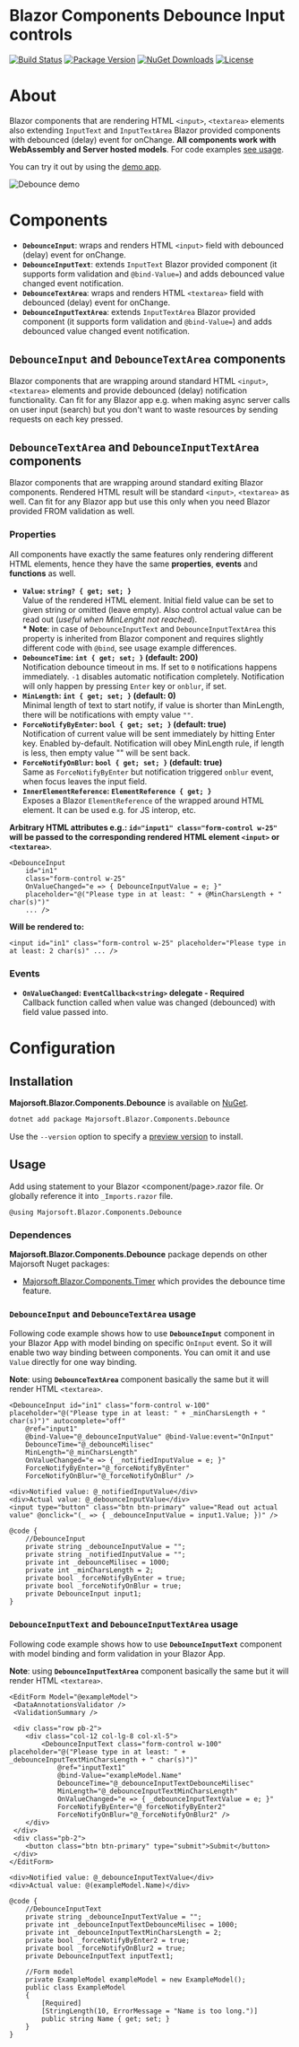 Blazor Components Debounce Input controls
============
[![Build Status](https://dev.azure.com/major-soft/GitHub/_apis/build/status/blazor-components/blazor-components-build-check)](https://dev.azure.com/major-soft/GitHub/_build/latest?definitionId=6)
[![Package Version](https://img.shields.io/nuget/v/Majorsoft.Blazor.Components.Debounce?label=Latest%20Version)](https://www.nuget.org/packages/Majorsoft.Blazor.Components.Debounce/)
[![NuGet Downloads](https://img.shields.io/nuget/dt/Majorsoft.Blazor.Components.Debounce?label=Downloads)](https://www.nuget.org/packages/Majorsoft.Blazor.Components.Debounce/)
[![License](https://img.shields.io/badge/License-MIT-green.svg)](https://github.com/majorimi/blazor-components/blob/master/LICENSE)

# About

Blazor components that are rendering HTML `<input>`, `<textarea>` elements also extending `InputText` and `InputTextArea` Blazor provided components with debounced (delay) event for onChange. **All components work with WebAssembly and Server hosted models**. 
For code examples [see usage](https://github.com/majorimi/blazor-components/blob/master/src/Blazor.Components.TestApps.Common/Components/Debounce.razor).

You can try it out by using the [demo app](https://blazorextensions.z6.web.core.windows.net/debounceinput).

![Debounce demo](https://github.com/majorimi/blazor-components/raw/master/.github/docs/gifs/debounce.gif)

# Components

- **`DebounceInput`**: wraps and renders HTML `<input>` field with debounced (delay) event for onChange.
- **`DebounceInputText`**: extends `InputText` Blazor provided component (it supports form validation and `@bind-Value=`) and adds debounced value changed event notification.
- **`DebounceTextArea`**: wraps and renders HTML `<textarea>` field with debounced (delay) event for onChange.
- **`DebounceInputTextArea`**: extends `InputTextArea` Blazor provided component (it supports form validation and `@bind-Value=`) and adds debounced value changed event notification.

## `DebounceInput` and `DebounceTextArea` components

Blazor components that are wrapping around standard  HTML `<input>`, `<textarea>` elements and provide debounced (delay) notification functionality.
Can fit for any Blazor app e.g. when making async server calls on user input (search) but you don't want to waste resources by sending requests on each key pressed. 

## `DebounceTextArea` and `DebounceInputTextArea` components

Blazor components that are wrapping around standard exiting Blazor components. Rendered HTML result will be standard `<input>`, `<textarea>` as well.
Can fit for any Blazor app but use this only when you need Blazor provided FROM validation as well.

### Properties

All components have exactly the same features only rendering different HTML elements, hence 
they have the same **properties**, **events** and **functions** as well.

- **`Value`: `string? { get; set; }`** <br />
  Value of the rendered HTML element. Initial field value can be set to given string or omitted (leave empty). 
  Also control actual value can be read out (_useful when MinLenght not reached_).
  <br />**\* Note**: in case of `DebounceInputText` and `DebounceInputTextArea` this property is inherited from Blazor
  component and requires slightly different code with `@bind`, see usage example differences.
- **`DebounceTime`: `int { get; set; }` (default: 200)** <br />
  Notification debounce timeout in ms. If set to `0` notifications happens immediately. `-1` disables automatic notification completely. Notification will only happen by pressing `Enter` key or `onblur`, if set.
- **`MinLength`: `int { get; set; }` (default: 0)** <br />
  Minimal length of text to start notify, if value is shorter than MinLength, there will be notifications with empty value `""`.
- **`ForceNotifyByEnter`: `bool { get; set; }` (default: true)** <br />
  Notification of current value will be sent immediately by hitting Enter key. Enabled by-default. Notification will obey MinLength rule, if length is less, then empty value "" will be sent back.
- **`ForceNotifyOnBlur`:  `bool { get; set; }` (default: true)** <br />
  Same as `ForceNotifyByEnter` but notification triggered `onblur` event, when focus leaves the input field.
- **`InnerElementReference`: `ElementReference { get; }`** <br />
  Exposes a Blazor `ElementReference` of the wrapped around HTML element. It can be used e.g. for JS interop, etc.

**Arbitrary HTML attributes e.g.: `id="input1" class="form-control w-25"` will be passed to the corresponding rendered HTML element `<input>` or `<textarea>`**.

```
<DebounceInput 
	id="in1"
	class="form-control w-25" 
	OnValueChanged="e => { DebounceInputValue = e; }" 
	placeholder="@("Please type in at least: " + @MinCharsLength + " char(s)")"
	... />
```

**Will be rendered to:**
```
<input id="in1" class="form-control w-25" placeholder="Please type in at least: 2 char(s)" ... />
```

### Events
- **`OnValueChanged`: `EventCallback<string>` delegate - Required** <br />
  Callback function called when value was changed (debounced) with field value passed into.

# Configuration

## Installation

**Majorsoft.Blazor.Components.Debounce** is available on [NuGet](https://www.nuget.org/packages/Majorsoft.Blazor.Components.Debounce/). 

```sh
dotnet add package Majorsoft.Blazor.Components.Debounce
```
Use the `--version` option to specify a [preview version](https://www.nuget.org/packages/Majorsoft.Blazor.Components.Debounce/absoluteLatest) to install.

## Usage

Add using statement to your Blazor <component/page>.razor file. Or globally reference it into `_Imports.razor` file.
```
@using Majorsoft.Blazor.Components.Debounce
```

### Dependences
**Majorsoft.Blazor.Components.Debounce** package depends on other Majorsoft Nuget packages:
- [Majorsoft.Blazor.Components.Timer](https://www.nuget.org/packages/Majorsoft.Blazor.Components.Timer)
which provides the debounce time feature.

### `DebounceInput` and `DebounceTextArea` usage

Following code example shows how to use **`DebounceInput`** component in your Blazor App with model binding
on specific `OnInput` event. So it will enable two way binding between components. You can omit it and use `Value` directly for one way binding.

**Note**: using **`DebounceTextArea`** component basically the same but it will render HTML `<textarea>`.

```
<DebounceInput id="in1" class="form-control w-100" placeholder="@("Please type in at least: " + _minCharsLength + " char(s)")" autocomplete="off"
	@ref="input1"
	@bind-Value="@_debounceInputValue" @bind-Value:event="OnInput"
	DebounceTime="@_debounceMilisec"
	MinLength="@_minCharsLength"
	OnValueChanged="e => { _notifiedInputValue = e; }"
	ForceNotifyByEnter="@_forceNotifyByEnter"
	ForceNotifyOnBlur="@_forceNotifyOnBlur" />

<div>Notified value: @_notifiedInputValue</div>
<div>Actual value: @_debounceInputValue</div>
<input type="button" class="btn btn-primary" value="Read out actual value" @onclick="(_ => { _debounceInputValue = input1.Value; })" />
	
@code {
	//DebounceInput
	private string _debounceInputValue = "";
	private string _notifiedInputValue = "";
	private int _debounceMilisec = 1000;
	private int _minCharsLength = 2;
	private bool _forceNotifyByEnter = true;
	private bool _forceNotifyOnBlur = true;
	private DebounceInput input1;
}	
```

### `DebounceInputText` and `DebounceInputTextArea` usage

Following code example shows how to use **`DebounceInputText`** component with model binding and form validation in your Blazor App.

**Note**: using **`DebounceInputTextArea`** component basically the same but it will render HTML `<textarea>`.

```
<EditForm Model="@exampleModel">
 <DataAnnotationsValidator />
 <ValidationSummary />
 
 <div class="row pb-2">
	<div class="col-12 col-lg-8 col-xl-5">
		<DebounceInputText class="form-control w-100" placeholder="@("Please type in at least: " + _debounceInputTextMinCharsLength + " char(s)")"
			@ref="inputText1"
			@bind-Value="exampleModel.Name"
			DebounceTime="@_debounceInputTextDebounceMilisec"
			MinLength="@_debounceInputTextMinCharsLength"
			OnValueChanged="e => { _debounceInputTextValue = e; }"
			ForceNotifyByEnter="@_forceNotifyByEnter2"
			ForceNotifyOnBlur="@_forceNotifyOnBlur2" />
	</div>
 </div>
 <div class="pb-2">
	<button class="btn btn-primary" type="submit">Submit</button>
 </div>
</EditForm>

<div>Notified value: @_debounceInputTextValue</div>
<div>Actual value: @(exampleModel.Name)</div>

@code {
	//DebounceInputText
	private string _debounceInputTextValue = "";
	private int _debounceInputTextDebounceMilisec = 1000;
	private int _debounceInputTextMinCharsLength = 2;
	private bool _forceNotifyByEnter2 = true;
	private bool _forceNotifyOnBlur2 = true;
	private DebounceInputText inputText1;
	
	//Form model
	private ExampleModel exampleModel = new ExampleModel();
	public class ExampleModel
	{
		[Required]
		[StringLength(10, ErrorMessage = "Name is too long.")]
		public string Name { get; set; }
	}
}
```